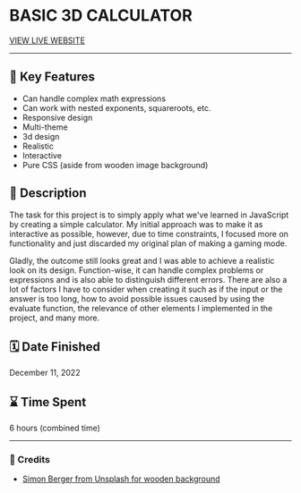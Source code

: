 # BASIC 3D CALCULATOR 

[VIEW LIVE WEBSITE](https://quendp.github.io/calculator-math-game/)

---

## 📌 Key Features
- Can handle complex math expressions
- Can work with nested exponents, squareroots, etc.
- Responsive design
- Multi-theme
- 3d design
- Realistic
- Interactive
- Pure CSS (aside from wooden image background)


## 📝 Description 
The task for this project is to simply apply what we've learned in JavaScript by creating a simple calculator.
My initial approach was to make it as interactive as possible, however, due to time constraints, I focused more on functionality and just discarded my original plan of making a gaming mode. <br>

Gladly, the outcome still looks great and I was able to achieve a realistic look on its design. Function-wise, it can handle complex problems or expressions and is also able to distinguish different errors. There are also a lot of factors I have to consider when creating it such as if the input or the answer is too long, how to avoid possible issues caused by using the evaluate function, the relevance of other elements I implemented in the project, and many more.


## 🗓️ Date Finished
December 11, 2022



## ⌛ Time Spent
6 hours (combined time)

---


### 💛 Credits 
- [Simon Berger from Unsplash for wooden background](https://unsplash.com/@8moments?utm_source=unsplash&utm_medium=referral&utm_content=creditCopyText)